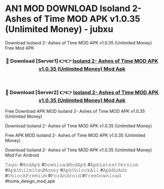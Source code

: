 # AN1 MOD DOWNLOAD Isoland 2- Ashes of Time MOD APK v1.0.35 (Unlimited Money) - jubxu
Download Isoland 2- Ashes of Time MOD APK v1.0.35 (Unlimited Money) Free Mod APK

<div align="center">
<h3>🔴 Download [Server1] 👉👉 <a href="https://apk-comot.site?title=Isoland_2-_Ashes_of_Time_MOD_APK_v1.0.35_(Unlimited_Money)">Isoland 2- Ashes of Time MOD APK v1.0.35 (Unlimited Money) Mod Apk</a></h3><br>

<h3>🔴 Download [Server2] 👉👉 <a href="https://apk-comot.site?title=Isoland_2-_Ashes_of_Time_MOD_APK_v1.0.35_(Unlimited_Money)">Isoland 2- Ashes of Time MOD APK v1.0.35 (Unlimited Money) Mod Apk</a></h3>
</div>


Free Download APK MOD Isoland 2- Ashes of Time MOD APK v1.0.35 (Unlimited Money)

Download Isoland 2- Ashes of Time MOD APK v1.0.35 (Unlimited Money) 

Free APK MOD Isoland 2- Ashes of Time MOD APK v1.0.35 (Unlimited Money) 

Download Isoland 2- Ashes of Time MOD APK v1.0.35 (Unlimited Money) Mod For Android

𝚃𝚊𝚐𝚜: #𝙼𝚘𝚍𝙰𝚙𝚔 #𝙳𝚘𝚠𝚗𝚕𝚘𝚊𝚍𝙼𝚘𝚍𝙰𝚙𝚔 #𝙰𝚙𝚔𝙻𝚊𝚝𝚎𝚜𝚝𝚅𝚎𝚛𝚜𝚒𝚘𝚗 #𝙰𝚙𝚔𝚄𝚗𝚕𝚒𝚖𝚒𝚝𝚎𝚍𝙼𝚘𝚗𝚎𝚢 #𝙰𝚙𝚔𝚄𝚗𝚕𝚘𝚌𝚔𝙰𝚕𝚕 #𝙰𝚙𝚔𝙽𝚘𝙰𝚍𝚜 #𝚄𝚗𝚕𝚘𝚌𝚔𝙿𝚛𝚎𝚖𝚒𝚞𝚖 #𝙵𝚘𝚛𝙰𝚗𝚍𝚛𝚘𝚒𝚍 #𝙵𝚛𝚎𝚎𝙳𝚘𝚠𝚗𝚕𝚘𝚊𝚍 #home_design_mod_apk